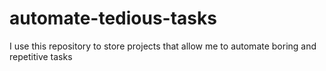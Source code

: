 # automate-tedious-tasks
I use this repository to store projects that allow me to automate boring and repetitive tasks
